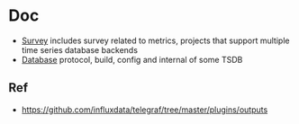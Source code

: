 # Doc

- [Survey](survey) includes survey related to metrics, projects that support multiple time series database backends
- [Database](database) protocol, build, config and internal of some TSDB

## Ref

- https://github.com/influxdata/telegraf/tree/master/plugins/outputs